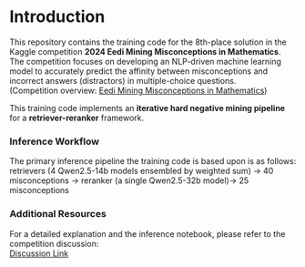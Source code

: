 # Introduction

This repository contains the training code for the 8th-place solution in the Kaggle competition **2024 Eedi Mining Misconceptions in Mathematics**. The competition focuses on developing an NLP-driven machine learning model to accurately predict the affinity between misconceptions and incorrect answers (distractors) in multiple-choice questions.  
(Competition overview: [Eedi Mining Misconceptions in Mathematics](https://www.kaggle.com/competitions/eedi-mining-misconceptions-in-mathematics/overview))

This training code implements an **iterative hard negative mining pipeline** for a **retriever-reranker** framework.  

### Inference Workflow
The primary inference pipeline the training code is based upon is as follows:  
retrievers (4 Qwen2.5-14b models ensembled by weighted sum) → 40 misconceptions → reranker (a single Qwen2.5-32b model)→ 25 misconceptions

### Additional Resources
For a detailed explanation and the inference notebook, please refer to the competition discussion:  
[Discussion Link](https://www.kaggle.com/competitions/eedi-mining-misconceptions-in-mathematics/discussion/551412)
